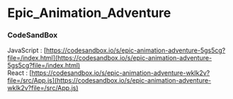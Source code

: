 # Epic_Animation_Adventure

### CodeSandBox

JavaScript : [https://codesandbox.io/s/epic-animation-adventure-5gs5cg?file=/index.html](https://codesandbox.io/s/epic-animation-adventure-5gs5cg?file=/index.html) \
React : [https://codesandbox.io/s/epic-animation-adventure-wklk2v?file=/src/App.js](https://codesandbox.io/s/epic-animation-adventure-wklk2v?file=/src/App.js)
